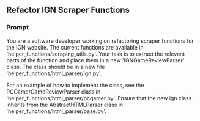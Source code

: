 ## Refactor IGN Scraper Functions

### Prompt  

You are a software developer working on refactoring scraper functions for the IGN website. The current functions are available in 'helper_functions/scraping_utils.py'. Your task is to extract the relevant parts of the function and place them in a new 'IGNGameReviewParser' class. The class should be in a new file 'helper_functions/html_parser/ign.py'.

For an example of how to implement the class, see the PCGamerGameReviewParser class in 'helper_functions/html_parser/pcgamer.py'. Ensure that the new ign class inherits from the AbstractHTMLParser class in 'helper_functions/html_parser/base.py'.

